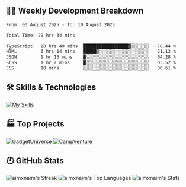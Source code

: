 

## 🧑‍💻 Weekly Development Breakdown

<!--START_SECTION:waka-->

```txt
From: 03 August 2025 - To: 10 August 2025

Total Time: 29 hrs 34 mins

TypeScript   20 hrs 49 mins  █████████████████▓░░░░░░░   70.44 %
HTML         6 hrs 14 mins   █████▒░░░░░░░░░░░░░░░░░░░   21.13 %
JSON         1 hr 15 mins    █░░░░░░░░░░░░░░░░░░░░░░░░   04.28 %
SCSS         1 hr 2 mins     █░░░░░░░░░░░░░░░░░░░░░░░░   03.52 %
CSS          10 mins         ░░░░░░░░░░░░░░░░░░░░░░░░░   00.61 %
```

<!--END_SECTION:waka-->

## 🛠️ Skills & Technologies

[![My Skills](https://skillicons.dev/icons?i=angular,react,docker,mongodb,nodejs,express,github,bootstrap,prisma,postman,postgres&perline=8)](https://skillicons.dev)

## 🏭 Top Projects

[![GadgetUniverse](https://github-readme-stats.vercel.app/api/pin/?username=aimxnaim&repo=GadgetUniverse&theme=tokyonight&show_icons=true&hide_border=true)](https://github.com/aimxnaim/GadgetUniverse)
[![CampVenture](https://github-readme-stats.vercel.app/api/pin/?username=aimxnaim&repo=CampVenture&theme=tokyonight&show_icons=true&hide_border=true)](https://github.com/aimxnaim/CampVenture)

## 🕛 GitHub Stats

![aimxnaim's Streak](https://streak-stats.demolab.com?user=aimxnaim&theme=tokyonight&show_icons=true&hide_border=true)
![aimxnaim's Top Languages](https://github-readme-stats.vercel.app/api/top-langs/?username=aimxnaim&theme=tokyonight&show_icons=true&hide_border=true&layout=compact)
![aimxnaim's Stats](https://github-readme-stats.vercel.app/api?username=aimxnaim&theme=tokyonight&show_icons=true&hide_border=true&count_private=true)




